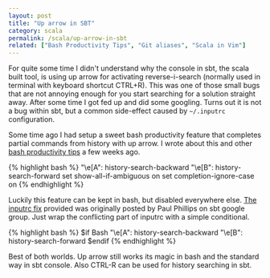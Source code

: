 ```yaml
---
layout: post
title: "Up arrow in SBT"
category: scala
permalink: /scala/up-arrow-in-sbt
related: ["Bash Productivity Tips", "Git aliases", "Scala in Vim"]
---
```


For quite some time I didn't understand why the console in sbt, the scala built tool, is using up arrow for activating reverse-i-search (normally used in terminal with keyboard shortcut CTRL+R). This was one of those small bugs that are not annoying enough for you start searching for a solution straight away. After some time I got fed up and did some googling. Turns out it is not a bug within sbt, but a common side-effect caused by ``~/.inputrc`` configuration. 

Some time ago I had setup a sweet bash productivity feature that completes partial commands from history with up arrow. I wrote about this and other [bash productivity tips](https://lauris.github.io/bash-productivity-tips/) a few weeks ago.

{% highlight bash %}
"\e[A": history-search-backward
"\e[B": history-search-forward
set show-all-if-ambiguous on
set completion-ignore-case on
{% endhighlight %}

Luckily this feature can be kept in bash, but disabled everywhere else. [The inputrc fix](https://groups.google.com/forum/#!msg/simple-build-tool/ShikT6VAd_g/HynXhvZuNZ8J) provided was originally posted by Paul Phillips on sbt google group. Just wrap the conflicting part of inputrc with a simple conditional.

{% highlight bash %}
$if Bash
  "\e[A": history-search-backward
  "\e[B": history-search-forward
$endif
{% endhighlight %}

Best of both worlds. Up arrow still works its magic in bash and the standard way in sbt console. Also CTRL-R can be used for history searching in sbt. 
